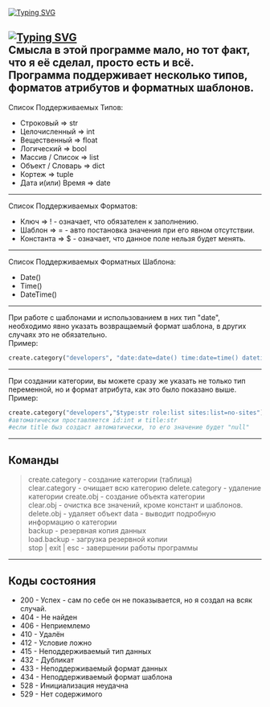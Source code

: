 
[![Typing SVG](https://readme-typing-svg.demolab.com?font=Fira+Code&duration=3000&pause=1000&color=38A3F7&repeat=false&width=435&height=28&lines=%D0%94%D0%BE%D0%BA%D1%83%D0%BC%D0%B5%D0%BD%D1%82%D0%B0%D1%86%D0%B8%D1%8F)]()

[![Typing SVG](https://readme-typing-svg.demolab.com?font=Fira+Code&size=18&duration=3000&pause=1000&color=CDF72C&repeat=false&width=435&height=24&lines=%D0%9F%D1%80%D0%B5%D0%B0%D0%BC%D0%B1%D1%83%D0%BB%D0%B0)]() </br>
Смысла в этой программе мало, но тот факт, что я её сделал, просто есть и всё. <br/>
Программа поддерживает несколько типов, форматов атрибутов и форматных шаблонов. <br/>
---
Список Поддерживаемых Типов:
+ Строковый => str
+ Целочисленный => int
+ Вещественный => float
+ Логический => bool
+ Массив / Список => list
+ Объект / Словарь => dict
+ Кортеж => tuple
+ Дата и(или) Время => date
---
Список Поддерживаемых Форматов:
+ Ключ => ! - означает, что обязателен к заполнению.
+ Шаблон => = - авто постановка значения при его явном отсутствии.
+ Константа => $ - означает, что данное поле нельзя будет менять.
---
Список Поддерживаемых Форматных Шаблона:
+ Date()
+ Time()
+ DateTime()
---
При работе с шаблонами и использованием в них тип "date", необходимо явно указать возвращаемый формат шаблона, в других случаях это не обязательно. <br/>
Пример: <br/>
```python
create.category("developers", "date:date=date() time:date=time() datetime:date=datetime()")
```
---
При создании категории, вы можете сразу же указать не только тип переменной, но и формат атрибута, как это было показано выше. <br/>
Пример: <br/>
```python
create.category("developers","$type:str role:list sites:list=no-sites")
#автоматически проставляется id:int и title:str
#если title быз создаст автоматически, то его значение будет "null"
```
---
## Команды
> create.category - создание категории (таблица) <br/>
> clear.category - очищает всю категорию
> delete.category - удаление категории
> create.obj - создание объекта категории <br/>
> clear.obj - очистка все значений, кроме констант и шаблонов.
> delete.obj - удаляет объект
> data - выводит подробную информацию о категории <br/>
> backup - резервная копия данных <br/>
> load.backup - загрузка резервной копии <br/>
> stop | exit | esc - завершении работы программы <br/>
---
## Коды состояния
+ 200 - Успех - сам по себе он не показывается, но я создал на всяк случай.
+ 404 - Не найден
+ 406 - Неприемлемо
+ 410 - Удалён
+ 412 - Условие ложно
+ 415 - Неподдерживаемый тип данных
+ 432 - Дубликат
+ 433 - Неподдерживаемый формат данных
+ 434 - Неподдерживаемый формат шаблона
+ 528 - Инициализация неудачна
+ 529 - Нет содержимого